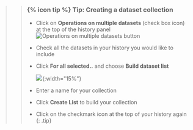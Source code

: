 >
>    > ### {% icon tip %} Tip: Creating a dataset collection
>    >
>    > * Click on **Operations on multiple datasets** (check box icon) at the top of the history panel ![Operations on multiple datasets button](../../../galaxy-data-manipulation/images/historyItemControls.png)
>    > * Check all the datasets in your history you would like to include
>    > * Click **For all selected..** and choose **Build dataset list**
>    >
>    >   ![](../../../galaxy-data-manipulation/images/buildList.png){:width="15%"}
>    >
>    > * Enter a name for your collection
>    > * Click **Create List** to build your collection
>    > * Click on the checkmark icon at the top of your history again
>    {: .tip}
>